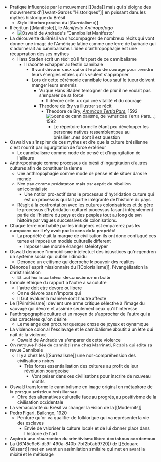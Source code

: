 - Pratique influencée par le mouvement [[Dada]] mais qui s'éloigne des mouvements d'[[Avant-Gardes "Historiques"]] en puissant dans les mythes historique du Brésil
	- Style litteriare proche du [[Surréalisme]]
- Il écrit un [[Manifeste]], le *Manifesto Anthropofago*
	- ![Oswald de Andrade's "Cannibalist Manifesto"](https://encrypted-tbn0.gstatic.com/images?q=tbn:ANd9GcTx5GNxjeKqL0YiJ9x64Bn5QoaLqGvmSW1ZBg&s)
- La découverte du Brésil va s'accompagner de nombreux récits qui vont donner une image de l'Amérique latine comme une terre de barbarie qui s'adonnerait au cannibalisme. L'idée d'anthropophagie est une récupération des ses mythes
	- Hans Staden écrit un récit où il fait part de ce cannibalisme
		- Il raconte échapper au festin cannibale
			- Il vont dévorer ceux qui ont le plus de courage pour prendre leurs énergies vitales qu'ils veulent s'approprier
			- Lors de cette cérémonie cannibale tous sauf le tueur doivent manger leurs ennemis
				- Vu que Hans Staden temoigner de prur il ne voulait pas s'emparer de sa force
					- Il dévore celle..ux qui une vitalité et du courage
				- Theodore de Bry va illustrer se récit
					- Theodore de Bry, [*Americae Tertia Pars*](https://www.meisterdrucke.lu/fine-art-prints/Theodore-de-Bry/90268/Sc%C3%A8ne-de-cannibalisme,-de-%27Americae-Tertia-Pars...%27,-1592.html), 1592 ![Scène de cannibalisme, de 'Americae Tertia Pars...', 1592](https://www.meisterdrucke.lu/kunstwerke/1000px/Theodore%20de%20Bry%20-%20Scene%20of%20cannibalism%20from%20Americae%20Tertia%20Pars%201592%20(colour%20engraving)%20-%20(MeisterDrucke-90268).jpg)
						- Le répertoire formelle étant peu développer les personne natives ressemblent peu au brésilien..nes dont il est question
- Oswald va s'inspirer de ces mythes et dire que la culture brésilienne c'est nourrit par ingurgitation de force extérieur
	- Le cannibalisme comme mode de pensé et d'ingurgitation de l'ailleurs
- Anthropophagie comme processus du brésil d'ingurgitation d'autres cultures afin de constituer la sienne
	- Une anthropophagie comme mode de pense et de situer dans le monde
	- Non pas comme prédatation mais par esprit de rébellion anticolonialiste
		- Une notion pro-actif dans le processus d'hybridation culture qui est un processus qui fait partie intégrante de l'histoire du pays
	- Réagit à la confrontation avec les cultures colonisatrices et de gère le processus d'hybridation culturel processus faisant intégralement partie de l'histoire du pays et des peuples tout au long de son histoire par vagues successives de colonisations.
- Chaque terre non habité par les indigènes est emparerez pas les européens car il n'y avait pas le sens de la propriété
	- La propriété était la marque de civilisation ils ont donc confisqué ces terres et imposé un modèle culturelle different
		- Imposer une morale étranger stéréotyper
- Oswald denonce l'immobilisme intelectuel des injusctices qu'negendren un systeme social qui oublie 'lidincidu
	- Denonce un eleitisme qui decroche le pouvoir des realites
- Dénonce l'esprit missionnaire du [[Colonialisme]], l'évangélisation la christianisation
	- Et tout les importateur de conscience en boite
- formule ethique du rapport a l'autre a sa culutre
	- l'autre doit etre devore ou libere
	- On ne dévore pas n'importe qui
	- Il faut évaluer la manière dont l'autre affecte
- Le [[Primitivisme]] devient une arme critique sélective à l'image du sauvage qui dévore et assimile seulement ceux qu'il l'intéresse
- l'anthropographie culture et un moyen de s'approcher de l'autre qui a des caractères qu'on désire
	- Le mélange doit procurer quelque chose de joyeux et dynamique
- La violence colonial l'esclavage et le cannibalisme aboutit a un être qui nait de la violence
	- Oswald de Andrade va s'emparer de cette violence
- On retrouve l'idée de cannibalisme chez Marrineti, Picabia qui édite sa revue Cannibale
	- Il y a chez les [[Surréalisme]] une non-compréhension des civilisations noires
		- Très fortes essentialisation des cultures au profit de leur révolution bourgeoise
			- Vont puiser dans ces civilisations pour inscrire de nouveau motifs
- Oswald transforme le cannibalisme en image original en métaphore de la pratique artistique brésiliennes
	- Offre des alternatives culturelle face au progrès, au positivisme de la civilisation occidentale
- La vernacularité du Brésil va changer la vision de la [[Modernité]]
- Pedro Figari, Bailongo, 1920
	- Peinture qu'on va qualifier de folklorique qui va représenter la vie des esclaves
		- Envie de valoriser la culture locale et de lui donner place dans l'historie de l'art
- Aspire à une résurrection du primitivisme libère des tabous occidentaux
- La ((6745e9c6-db9f-490a-840b-7bf2b0ab9720)) de [[Edouard Glissant]] met en avant un assimilation similaire qui met en avant la mixité et le métissage